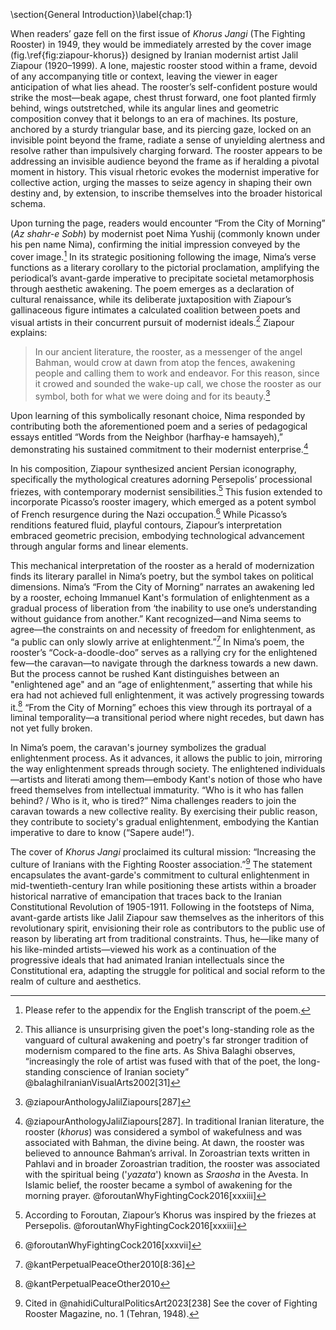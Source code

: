 
\section{General Introduction}\label{chap:1}


When readers’ gaze fell on the first issue of _Khorus Jangi_ (The Fighting Rooster) in 1949, they would be immediately arrested by the cover image (fig.\ref{fig:ziapour-khorus}) designed by Iranian modernist artist Jalil Ziapour (1920–1999). A lone, majestic rooster stood within a frame, devoid of any accompanying title or context, leaving the viewer in eager anticipation of what lies ahead. The rooster’s self-confident posture would strike the most—beak agape, chest thrust forward, one foot planted firmly behind, wings outstretched, while its angular lines and geometric composition convey that it belongs to an era of machines. Its posture, anchored by a sturdy triangular base, and its piercing gaze, locked on an invisible point beyond the frame, radiate a sense of unyielding alertness and resolve rather than impulsively charging forward. The rooster appears to be addressing an invisible audience beyond the frame as if heralding a pivotal moment in history. This visual rhetoric evokes the modernist imperative for collective action, urging the masses to seize agency in shaping their own destiny and, by extension, to inscribe themselves into the broader historical schema.


Upon turning the page, readers would encounter “From the City of Morning” (_Az shahr-e Sobh_) by modernist poet Nima Yushij (commonly known under his pen name Nima), confirming the initial impression conveyed by the cover image.[^1] In its strategic positioning following the image, Nima’s verse functions as a literary corollary to the pictorial proclamation, amplifying the periodical’s avant-garde imperative to precipitate societal metamorphosis through aesthetic awakening. The poem emerges as a declaration of cultural renaissance, while its deliberate juxtaposition with Ziapour’s gallinaceous figure intimates a calculated coalition between poets and visual artists in their concurrent pursuit of modernist ideals.[^2] Ziapour explains:

>In our ancient literature, the rooster, as a messenger of the angel Bahman, would crow at dawn from atop the fences, awakening people and calling them to work and endeavor. For this reason, since it crowed and sounded the wake-up call, we chose the rooster as our symbol, both for what we were doing and for its beauty.[^3]

Upon learning of this symbolically resonant choice, Nima responded by contributing both the aforementioned poem and a series of pedagogical essays entitled “Words from the Neighbor (harfhay-e hamsayeh),” demonstrating his sustained commitment to their modernist enterprise.[^4]

In his composition, Ziapour synthesized ancient Persian iconography, specifically the mythological creatures adorning Persepolis’ processional friezes, with contemporary modernist sensibilities.[^5] This fusion extended to incorporate Picasso’s rooster imagery, which emerged as a potent symbol of French resurgence during the Nazi occupation.[^6] While Picasso’s renditions featured fluid, playful contours, Ziapour’s interpretation embraced geometric precision, embodying technological advancement through angular forms and linear elements.

This mechanical interpretation of the rooster as a herald of modernization finds its literary parallel in Nima’s poetry, but the symbol takes on political dimensions. Nima’s “From the City of Morning” narrates an awakening led by a rooster, echoing Immanuel Kant's formulation of enlightenment as a gradual process of liberation from ‘the inability to use one’s understanding without guidance from another.” Kant recognized—and Nima seems to agree—the constraints on and necessity of freedom for enlightenment, as “a public can only slowly arrive at enlightenment.”[^7]  In Nima’s poem, the rooster’s “Cock-a-doodle-doo” serves as a rallying cry for the enlightened few—the caravan—to navigate through the darkness towards a new dawn. But the process cannot be rushed Kant distinguishes between an "enlightened age" and an “age of enlightenment,” asserting that while his era had not achieved full enlightenment, it was actively progressing towards it.[^8] “From the City of Morning” echoes this view through its portrayal of a liminal temporality—a transitional period where night recedes, but dawn has not yet fully broken. 

In Nima’s poem, the caravan's journey symbolizes the gradual enlightenment process. As it advances, it allows the public to join, mirroring the way enlightenment spreads through society. The enlightened individuals—artists and literati among them—embody Kant's notion of those who have freed themselves from intellectual immaturity. “Who is it who has fallen behind? / Who is it, who is tired?” Nima challenges readers to join the caravan towards a new collective reality.  By exercising their public reason, they contribute to society's gradual enlightenment, embodying the Kantian imperative to dare to know (“Sapere aude!”).

 The cover of *Khorus Jangi* proclaimed its cultural mission: “Increasing the culture of Iranians with the Fighting Rooster association.”[^9] The statement encapsulates the avant-garde's commitment to cultural enlightenment in mid-twentieth-century Iran while positioning these artists within a broader historical narrative of emancipation that traces back to the Iranian Constitutional Revolution of 1905-1911. Following in the footsteps of Nima, avant-garde artists like Jalil Ziapour saw themselves as the inheritors of this revolutionary spirit, envisioning their role as contributors to the public use of reason by liberating art from traditional constraints. Thus, he—like many of his like-minded artists—viewed his work as a continuation of the progressive ideals that had animated Iranian intellectuals since the Constitutional era, adapting the struggle for political and social reform to the realm of culture and aesthetics.


[^1]: Please refer to the appendix for the English transcript of the poem.
[^2]: This alliance is unsurprising given the poet's long-standing role as the vanguard of cultural awakening and poetry's far stronger tradition of modernism compared to the fine arts. As Shiva Balaghi observes, “increasingly the role of artist was fused with that of the poet, the long-standing conscience of Iranian society” @balaghiIranianVisualArts2002[31]
[^3]: @ziapourAnthologyJalilZiapours[287]
[^4]: @ziapourAnthologyJalilZiapours[287].  In traditional Iranian literature, the rooster (*khorus*) was considered a symbol of wakefulness and was associated with Bahman, the divine being. At dawn, the rooster was believed to announce Bahman’s arrival. In Zoroastrian texts written in Pahlavi and in broader Zoroastrian tradition, the rooster was associated with the spiritual being ('*yazata*') known as *Sraosha* in the Avesta. In Islamic belief, the rooster became a symbol of awakening for the morning prayer.  @foroutanWhyFightingCock2016[xxxiii]
[^5]: According to Foroutan, Ziapour’s Khorus was inspired by the friezes at Persepolis. @foroutanWhyFightingCock2016[xxxiii] 
[^6]: @foroutanWhyFightingCock2016[xxxvii] 
[^7]: @kantPerpetualPeaceOther2010[8:36]
[^8]: @kantPerpetualPeaceOther2010
[^9]: Cited in @nahidiCulturalPoliticsArt2023[238] See the cover of Fighting Rooster Magazine, no. 1 (Tehran, 1948).